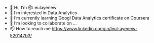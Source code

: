 - 👋 Hi, I’m @Leulayenew
- 👀 I’m interested in Data Analytics
- 🌱 I’m currently learning Googl Data Analytics certificate on Coursera
- 💞️ I’m looking to collaborate on ...
- 📫 How to reach me https://www.linkedin.com/in/leul-ayenew-520147b3/

<!---
Leulayenew/Leulayenew is a ✨ special ✨ repository because its `README.md` (this file) appears on your GitHub profile.
You can click the Preview link to take a look at your changes.
--->
